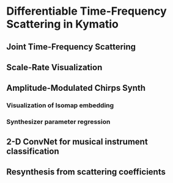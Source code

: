 # Differentiable Time-Frequency Scattering in Kymatio

## Joint Time-Frequency Scattering

## Scale-Rate Visualization

## Amplitude-Modulated Chirps Synth

### Visualization of Isomap embedding

### Synthesizer parameter regression

## 2-D ConvNet for musical instrument classification

## Resynthesis from scattering coefficients
